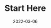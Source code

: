 ---
title: "Start Here"
date: 2022-03-06
layout: "blogs"  
slug: "blogs"
menu:
    main:
        weight: 3
        params: 
            icon: archives
---